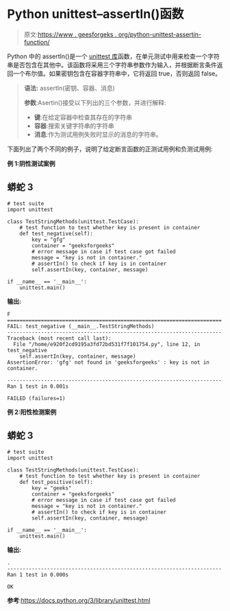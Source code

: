# Python unittest–assertIn()函数

> 原文:[https://www . geesforgeks . org/python-unittest-assertin-function/](https://www.geeksforgeeks.org/python-unittest-assertin-function/)

Python 中的 assertIn()是一个 [unittest 库](https://www.geeksforgeeks.org/unit-testing-python-unittest/)函数，在单元测试中用来检查一个字符串是否包含在其他中。该函数将采用三个字符串参数作为输入，并根据断言条件返回一个布尔值。如果密钥包含在容器字符串中，它将返回 true，否则返回 false。

> **语法:** assertIn(密钥、容器、消息)
> 
> **参数**:Asertin()接受以下列出的三个参数，并进行解释:
> 
> *   **键**:在给定容器中检查其存在的字符串
> *   **容器**:搜索关键字符串的字符串
> *   **消息**:作为测试用例失败时显示的消息的字符串。

下面列出了两个不同的例子，说明了给定断言函数的正测试用例和负测试用例:

**例 1:阴性测试案例**

## 蟒蛇 3

```
# test suite
import unittest

class TestStringMethods(unittest.TestCase):
    # test function to test whether key is present in container
    def test_negative(self):
        key = "gfg"
        container = "geeksforgeeks"
        # error message in case if test case got failed
        message = "key is not in container."
        # assertIn() to check if key is in container
        self.assertIn(key, container, message)

if __name__ == '__main__':
    unittest.main()
```

**输出:**

```
F
======================================================================
FAIL: test_negative (__main__.TestStringMethods)
----------------------------------------------------------------------
Traceback (most recent call last):
  File "/home/e920f2cd9195a3fd72bd531f7f101754.py", line 12, in test_negative
    self.assertIn(key, container, message)
AssertionError: 'gfg' not found in 'geeksforgeeks' : key is not in container.

----------------------------------------------------------------------
Ran 1 test in 0.001s

FAILED (failures=1)

```

**例 2:阳性检测案例**

## 蟒蛇 3

```
# test suite
import unittest

class TestStringMethods(unittest.TestCase):
    # test function to test whether key is present in container
    def test_positive(self):
        key = "geeks"
        container = "geeksforgeeks"
        # error message in case if test case got failed
        message = "key is not in container."
        # assertIn() to check if key is in container
        self.assertIn(key, container, message)

if __name__ == '__main__':
    unittest.main()
```

**输出:**

```
.
----------------------------------------------------------------------
Ran 1 test in 0.000s

OK

```

**参考**:https://docs.python.org/3/library/unittest.html